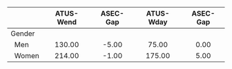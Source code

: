 
|                      |    ATUS-Wend |     ASEC-Gap |    ATUS-Wday |     ASEC-Gap |
| -------------------- | :----------: | :----------: | :----------: | :----------: |
| Gender               |              |              |              |              |
| &nbsp;&nbsp;Men      |       130.00 |        -5.00 |        75.00 |         0.00 |
| &nbsp;&nbsp;Women    |       214.00 |        -1.00 |       175.00 |         5.00 |

